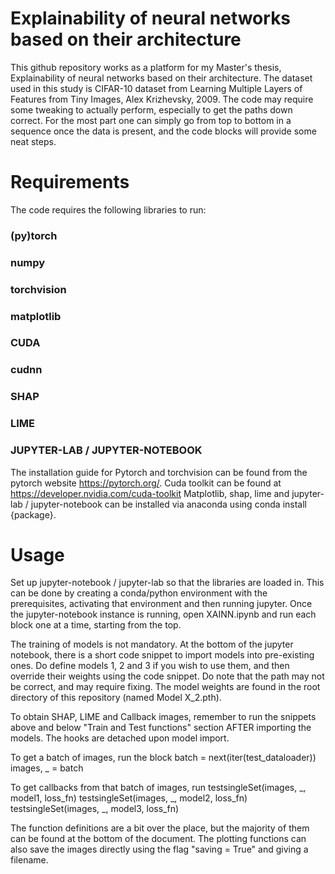 # Explainability of neural networks based on their architecture
This github repository works as a platform for my Master's thesis, Explainability of neural networks based on their architecture.
The dataset used in this study is CIFAR-10 dataset from Learning Multiple Layers of Features from Tiny Images, Alex Krizhevsky, 2009.
The code may require some tweaking to actually perform, especially to get the paths down correct. For the most part one can simply go from top to bottom in a sequence once the data is present, and the code blocks will provide some neat steps.

# Requirements
The code requires the following libraries to run:
### (py)torch
### numpy
### torchvision
### matplotlib
### CUDA
### cudnn
### SHAP
### LIME
### JUPYTER-LAB / JUPYTER-NOTEBOOK

The installation guide for Pytorch and torchvision can be found from the pytorch website https://pytorch.org/.
Cuda toolkit can be found at https://developer.nvidia.com/cuda-toolkit
Matplotlib, shap, lime and jupyter-lab / jupyter-notebook can be installed via anaconda using conda install {package}.

# Usage
Set up jupyter-notebook / jupyter-lab so that the libraries are loaded in. This can be done by creating a conda/python environment with the prerequisites, activating that environment and then running jupyter. 
Once the jupyter-notebook instance is running, open XAINN.ipynb and run each block one at a time, starting from the top.

The training of models is not mandatory. At the bottom of the jupyter notebook, there is a short code snippet to import models into pre-existing ones. Do define models 1, 2 and 3 if you wish to use them, and then override their weights using the code snippet. Do note that the path may not be correct, and may require fixing. The model weights are found in the root directory of this repository (named Model X_2.pth).

To obtain SHAP, LIME and Callback images, remember to run the snippets above and below "Train and Test functions" section AFTER importing the models. The hooks are detached upon model import.

To get a batch of images, run the block
  batch = next(iter(test_dataloader))
  images, _ = batch

To get callbacks from that batch of images, run
  testsingleSet(images, _, model1, loss_fn)
  testsingleSet(images, _, model2, loss_fn)
  testsingleSet(images, _, model3, loss_fn)

The function definitions are a bit over the place, but the majority of them can be found at the bottom of the document. The plotting functions can also save the images directly using the flag "saving = True" and giving a filename.

